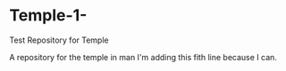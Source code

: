 # Temple-1-
Test Repository for Temple

A repository for the temple in man
I'm adding this fith line because I can.